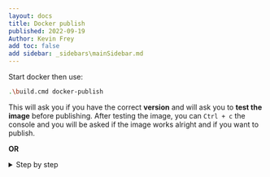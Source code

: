 ```yaml
---
layout: docs
title: Docker publish
published: 2022-09-19
Author: Kevin Frey
add toc: false
add sidebar: _sidebars\mainSidebar.md
---
```


Start docker then use: 

```bash 
.\build.cmd docker-publish
```

This will ask you if you have the correct **version** and will ask you to **test the image** before publishing. After testing the image, you can `Ctrl + c` the console and you will be asked if the image works alright and if you want to publish.

__OR__

<details><summary>Step by step</summary>
<p>

1. Create image 
```bash
docker build -t swate -f build/Dockerfile.publish .
```

2. Test image 
```bash
docker run -it -p 8085:8085 swate
```

3. Create tag for image
```bash
docker tag swate:latest freymaurer/swate:X.X.X
docker tag swate:latest freymaurer/swate:latest
```

Remember to replace "X.X.X" with the correct next SemVer version.

4. Push the image
```bash
docker push freymaurer/swate:X.X.X
docker push freymaurer/swate:latest
```

</p>
</details>
